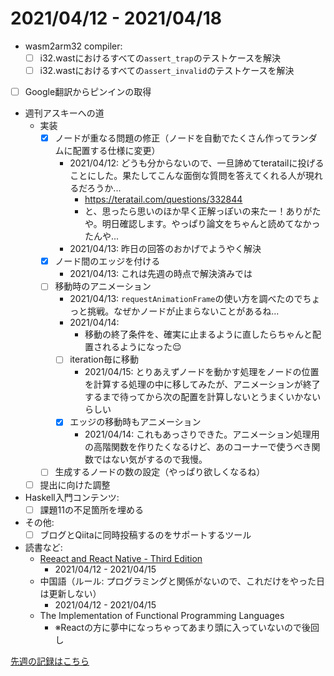 # 2021/04/12 - 2021/04/18

- wasm2arm32 compiler:
    - [ ] i32.wastにおけるすべての`assert_trap`のテストケースを解決
    - [ ] i32.wastにおけるすべての`assert_invalid`のテストケースを解決
- [ ] Google翻訳からピンインの取得
- 週刊アスキーへの道
    - 実装
        - [x] ノードが重なる問題の修正（ノードを自動でたくさん作ってランダムに配置する仕様に変更）
            - 2021/04/12: どうも分からないので、一旦諦めてteratailに投げることにした。果たしてこんな面倒な質問を答えてくれる人が現れるだろうか...
                - <https://teratail.com/questions/332844>
                - と、思ったら思いのほか早く正解っぽいの来たー！ありがたや。明日確認します。やっぱり論文をちゃんと読めてなかったんや...
            - 2021/04/13: 昨日の回答のおかげでようやく解決
        - [x] ノード間のエッジを付ける
            - 2021/04/13: これは先週の時点で解決済みでは
        - [ ] 移動時のアニメーション
            - 2021/04/13: `requestAnimationFrame`の使い方を調べたのでちょっと挑戦。なぜかノードが止まらないことがあるね...
            - 2021/04/14:
                - 移動の終了条件を、確実に止まるように直したらちゃんと配置されるようになった😌
            - [ ] iteration毎に移動
                - 2021/04/15: とりあえずノードを動かす処理をノードの位置を計算する処理の中に移してみたが、アニメーションが終了するまで待ってから次の配置を計算しないとうまくいかないらしい
            - [x] エッジの移動時もアニメーション
                - 2021/04/14: これもあっさりできた。アニメーション処理用の高階関数を作りたくなるけど、あのコーナーで使うべき関数ではない気がするので我慢。
        - [ ] 生成するノードの数の設定（やっぱり欲しくなるね）
    - [ ] 提出に向けた調整
- Haskell入門コンテンツ:
    - [ ] 課題11の不足箇所を埋める
- その他:
    - [ ] ブログとQiitaに同時投稿するのをサポートするツール
- 読書など:
    - [Reeact and React Native - Third Edition](https://www.packtpub.com/product/react-and-react-native-third-edition/9781839211140)
        - 2021/04/12 - 2021/04/15
    - 中国語（ルール: プログラミングと関係がないので、これだけをやった日は更新しない）
        - 2021/04/12 - 2021/04/15
    - The Implementation of Functional Programming Languages
        - ※Reactの方に夢中になっちゃってあまり頭に入っていないので後回し

[先週の記録はこちら](https://github.com/igrep/daily-commits/blob/dba46095878aeda21068c90a1a51097045dfde8d/yesterday.md)
